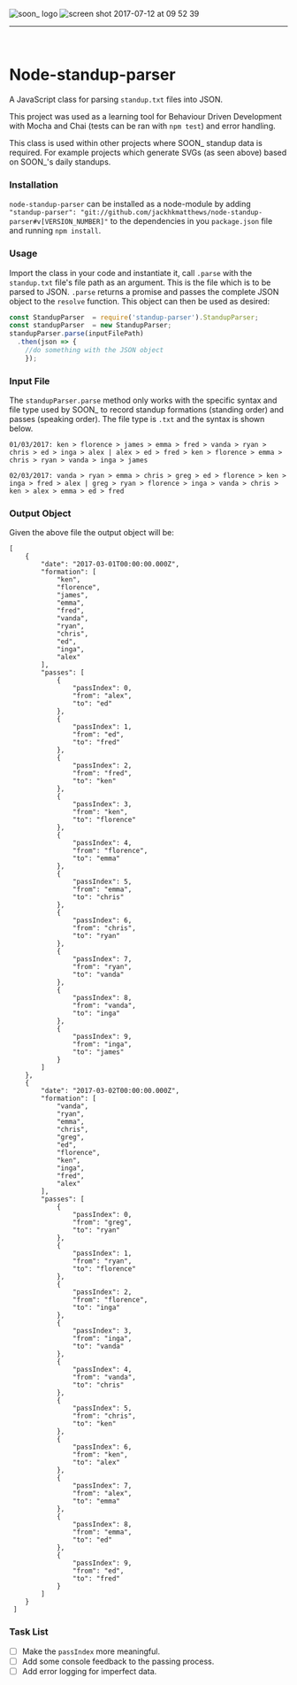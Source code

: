 ![soon_ logo](https://user-images.githubusercontent.com/20629455/28109490-27c0b602-66e7-11e7-9918-578beb7dfa9d.png)
![screen shot 2017-07-12 at 09 52 39](https://user-images.githubusercontent.com/20629455/28109776-2833e306-66e8-11e7-86d6-b285d08b3cb1.png)

___
<br>

# Node-standup-parser

A JavaScript class for parsing `standup.txt` files into JSON.

This project was used as a learning tool for Behaviour Driven Development with Mocha and Chai (tests can be ran with `npm test`) and error handling.

This class is used within other projects where SOON_ standup data is required. For example projects which generate SVGs (as seen above) based on SOON_'s daily standups.

### Installation

`node-standup-parser` can be installed as a node-module by adding `"standup-parser": "git://github.com/jackhkmatthews/node-standup-parser#v[VERSION_NUMBER]"` to the dependencies in you `package.json` file and running `npm install`.

### Usage

Import the class in your code and instantiate it, call `.parse` with the `standup.txt` file's file path as an argument. This is the file which is to be parsed to JSON. `.parse` returns a promise and passes the complete JSON object to the `resolve` function. This object can then be used as desired:

```js
const StandupParser  = require('standup-parser').StandupParser;
const standupParser  = new StandupParser;
standupParser.parse(inputFilePath)
  .then(json => {
  	//do something with the JSON object
  	});

```

### Input File

The `standupParser.parse` method only works with the specific syntax and file type used by SOON_ to record standup formations (standing order) and passes (speaking order). The file type is `.txt` and the syntax is shown below.

```
01/03/2017: ken > florence > james > emma > fred > vanda > ryan > chris > ed > inga > alex | alex > ed > fred > ken > florence > emma > chris > ryan > vanda > inga > james

02/03/2017: vanda > ryan > emma > chris > greg > ed > florence > ken > inga > fred > alex | greg > ryan > florence > inga > vanda > chris > ken > alex > emma > ed > fred
```

### Output Object

Given the above file the output object will be:

```
[
    {
        "date": "2017-03-01T00:00:00.000Z",
        "formation": [
            "ken",
            "florence",
            "james",
            "emma",
            "fred",
            "vanda",
            "ryan",
            "chris",
            "ed",
            "inga",
            "alex"
        ],
        "passes": [
            {
                "passIndex": 0,
                "from": "alex",
                "to": "ed"
            },
            {
                "passIndex": 1,
                "from": "ed",
                "to": "fred"
            },
            {
                "passIndex": 2,
                "from": "fred",
                "to": "ken"
            },
            {
                "passIndex": 3,
                "from": "ken",
                "to": "florence"
            },
            {
                "passIndex": 4,
                "from": "florence",
                "to": "emma"
            },
            {
                "passIndex": 5,
                "from": "emma",
                "to": "chris"
            },
            {
                "passIndex": 6,
                "from": "chris",
                "to": "ryan"
            },
            {
                "passIndex": 7,
                "from": "ryan",
                "to": "vanda"
            },
            {
                "passIndex": 8,
                "from": "vanda",
                "to": "inga"
            },
            {
                "passIndex": 9,
                "from": "inga",
                "to": "james"
            }
        ]
    },
    {
        "date": "2017-03-02T00:00:00.000Z",
        "formation": [
            "vanda",
            "ryan",
            "emma",
            "chris",
            "greg",
            "ed",
            "florence",
            "ken",
            "inga",
            "fred",
            "alex"
        ],
        "passes": [
            {
                "passIndex": 0,
                "from": "greg",
                "to": "ryan"
            },
            {
                "passIndex": 1,
                "from": "ryan",
                "to": "florence"
            },
            {
                "passIndex": 2,
                "from": "florence",
                "to": "inga"
            },
            {
                "passIndex": 3,
                "from": "inga",
                "to": "vanda"
            },
            {
                "passIndex": 4,
                "from": "vanda",
                "to": "chris"
            },
            {
                "passIndex": 5,
                "from": "chris",
                "to": "ken"
            },
            {
                "passIndex": 6,
                "from": "ken",
                "to": "alex"
            },
            {
                "passIndex": 7,
                "from": "alex",
                "to": "emma"
            },
            {
                "passIndex": 8,
                "from": "emma",
                "to": "ed"
            },
            {
                "passIndex": 9,
                "from": "ed",
                "to": "fred"
            }
        ]
    }
 ]
```

### Task List

- [ ] Make the `passIndex` more meaningful.
- [ ] Add some console feedback to the passing process.
- [ ] Add error logging for imperfect data.